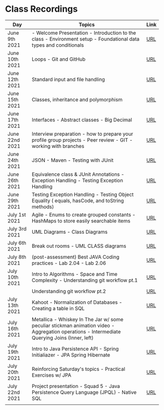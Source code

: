 # Class Recordings



| Day            | Topics                                                       | Link                                                         |
| -------------- | ------------------------------------------------------------ | ------------------------------------------------------------ |
| June 9th 2021  | - Welcome Presentation - Introduction to the class -  Environment setup - Foundational data types and conditionals | [URL](https://ironhack.zoom.us/rec/play/ZGSnM1jUSmTF6CKCqcDAuB_xTwlJfammtzfauCrygFbWCz1r1Gh8nDq39rDZEDyAljKE5PGxCw4QtJzU.9IkOxcPMVr8Bf8pr?autoplay=true&startTime=1623256885000) |
| June 10th 2021 | Loops - Git and GitHub                                       | [URL](https://ironhack.zoom.us/rec/play/sLHBlKlSB42SPTf54mUfZruaPkOYa8SR012SSsALVdvH0Y3-3ZR-FtdTqwVASyL8-1XeStJ616mydVh-.QLS4FOKljIG8nC2x?autoplay=true&startTime=1623429942000) |
| June 12th 2021 | Standard input and file handling                             | [URL](https://ironhack.zoom.us/rec/play/IGwcy8W3Yxj_fR0lwxy_FLknwh2wkCsjEp7scijzjXusKhEwNeVEOnkI4_usrXvLQnqTl8HGBBro3SRZ.D5C5Jmn4jRpwjFrA?autoplay=true&startTime=1623483598000) |
| June 15th 2021 | Classes, inheritance and polymorphism                        | [URL](https://ironhack.zoom.us/rec/play/ibZ66TZGZCTcpZiPfkv8DhT_9MMlllJIZaLZNXVGDur07JH7XqhI2H4M-DXw0omNeIWWGOKli7AoShE.FJ7fQDv6_WVAgCFW?autoplay=true&startTime=1623774891000) |
| June 17th 2021 | Interfaces - Abstract classes - Big Decimal                  | [URL](https://ironhack.zoom.us/rec/play/8ZgR4P5BEwjAkKDs_HrdgLQIXSa5CLBPxihztPyT0sI3WLJZn62Wlki8NGtJUbLjnNWa3ClKvF7Xgiig.wfm2_2g1YkxYx1dq?autoplay=true&startTime=1623948708000) |
| June 22nd 2021 | Interview preparation - how to prepare your profile group projects - Peer review - GIT - working with branches | [URL](https://ironhack.zoom.us/rec/play/oZN_08cG86Wd0B4hfHVMMFqYIsRzdHgBHgku6qvFXlYLbUfetfxFVpMMWw4yYb4L7jyyfwjUjqWDZnSY.NUBrwlxLOZuzqVzZ?autoplay=true&startTime=1624380811000) |
| June 24th 2021 | JSON - Maven - Testing with JUnit                            | [URL](https://ironhack.zoom.us/rec/play/SE9_-zaCnV7cQz7Qqnyl6k9yWLj-8VrHzZg51H2qtaR_G30bnxzKJ_JaeEc_hzU12euAjjJkNWhm_6b5.Y7G3TSK2SUr6Mrth?autoplay=true&startTime=1624553279000) |
| June 26th 2021 | Equivalence class & JUnit Annotations - Exception Handling - Testing Exception Handling | [URL](https://ironhack.zoom.us/rec/play/5oHZ6IHrij0kvB_Af3SuDqs01ykvwl3GQ8BH1N82COhswknEnUkqUvqsK64i360OVuaFX0MXmzVxW3V9.MEhWMIQjStiJD1Sp?autoplay=true&startTime=1624690306000) |
| June 29th 2021 | Testing Exception Handling - Testing Object Equality ( equals, hasCode, and toString methods) | [URL](https://ironhack.zoom.us/rec/play/TvN6KFeQPFyeNpYaz4OMGHwB9__-PFveuEXrmGdS9RtZ2WOhLYPx7wUF3G2QNGEM4MvEUSPOXomBlLim.iYJ3COIVazQ5Il7g?autoplay=true&startTime=1624985611000) |
| July 1st 2021  | Agile - Enums to create grouped constants - HashMaps to store easily searchable items | [URL](https://ironhack.zoom.us/rec/play/KIibcLbWk_2R4gtisA6NtAZYTRV4-4CHEgs9SFP1wuRUgMnQaVtP0pkqHuS8TEjlBI7t1VMhUNka8lvF.JITAzV9UpQjW6FJ_?autoplay=true&startTime=1625158461000) |
| July 3rd 2021  | UML Diagrams - Class Diagrams                                | [URL](https://ironhack.zoom.us/rec/play/V-weI1QYhv_Dp3NGvESF94PEONdrVaRKxjGuKJGddbaTNs5pOYyuXo8UQOj9ICVIu6u8zHAEWDtLHLov.1TzY3a5Sd4xMdTz0?autoplay=true&startTime=1625295409000) |
| July 6th 2021  | Break out rooms - UML CLASS diagrams                         | [URL](https://ironhack.zoom.us/rec/play/ANcw28eHJpV0-x5DKA1yTcYIAEk2_EBh5KRbUMCR4Sjhf3KNS6RNqYa0vhIPKgWYw7A-l9G5lxYQ2FRR.O_7_FDgX0jR8rBVm?autoplay=true&startTime=1625589613000) |
| July 8th 2021  | (post-assessment) Best JAVA Coding practices - Lab 2.04 - Lab 2.06 | [URL](https://ironhack.zoom.us/rec/play/8oTsVD1VnD_YL83C6MRUaypDnB723DjktUlW9MQQMa-xT37GKwMUfX7CuHTEYy1D1GY8RbnsR5Upn1UX.2KjBu5YSfbL5No59?autoplay=true&startTime=1625763152000) |
| July 10th 2021 | Intro to Algorithms - Space and Time Complexity - Understanding git workflow pt.1 | [URL](https://ironhack.zoom.us/rec/play/_dVCpMudgG1zwdZh46PJBDd8ZSmcU5Lak2LgGQhRgSLGSkvikPafksgsPjniW1UIfbE_k1CJCysx7sOI.ryyYviw70VbvFB1q?autoplay=true&startTime=1625900063000) |
|                | Understanding git workflow pt.2                              | [URL](https://ironhack.zoom.us/rec/play/cXQbFu1CkTn45dU-DzjtP7QDu2hXcI61oI8A5c0DalZXkPl8wF8tg7KqQ6x7KBvqCD_QGPtGcJaC6L4E.8s_1Uqnzw9eMtKd9?autoplay=true&startTime=1625922496000) |
| July 13th 2021 | Kahoot - Normalization of Databases - Creating a table in SQL | [URL](https://ironhack.zoom.us/rec/play/YfG3nRs0UORhpSRw5pTCnCx9wqbkb_VZ4PKv3GzcCEZf-bjGZ8nHDVfClHHLaoYP8esf0Z-sh2K62mRi.H1EH1NdWwEbAuA8n?autoplay=true&startTime=1626195017000) |
| July 16th 2021 | Metallica - Whiskey In The Jar w/ some peculiar stickman animation video - Aggregation operations - Intermediate Querying Joins (Inner, left) | [URL](https://ironhack.zoom.us/rec/play/WCYjWD1Vcj6bDDlSh8VPkTPrNCFFV5WMF2PVzaBwYTLKcBCYq8DOetinbQldcsEn2_q-tKwmBu1ikZsO.IzBMx1dOGk_hduiT?autoplay=true&startTime=1626367956000) |
| July 19th 2021 | Intro to Java Persistence API  - Spring Initialiazer - JPA Spring Hibernate | [URL](https://ironhack.zoom.us/rec/play/jOjF5H6iN6e-FPx3LP2LB-416kmDa_EsmOyYGtr97js_NazGstCyCXQw4aVvBvf6EFz_eaR3GwznE7p7.Fu4mwo0QM1_STiB6?autoplay=true&startTime=1626505061000) |
| July 20th 2021 | Reinforcing Saturday's topics - Practical Exercises w/ JPA   | [URL](https://ironhack.zoom.us/rec/play/ktiK9k4t574JGwgXfQoXbseMvxZvGTlgQJe32GPAbm8zBpIx_6LKIkOBfke8aQLkESo53ex6gz6QWpl0.8qJp9r3Q0sZ3PjS1?autoplay=true&startTime=1626800183000) |
| July 22nd 2021 | Project presentation - Squad 5 - Java Persistence Query Language (JPQL) - Native SQL | [URL](https://ironhack.zoom.us/rec/play/BXE4cfxs0oT-xgJbbt2a08rgxJx7nRdTiTa9ko6nXTIjUHL9uuGkEjqOMr5QFE4CyDlXN1G4fX8XOwC5.mCe0qs8roQdf_uBC?autoplay=true&startTime=1626972937000) |
|                |                                                              |                                                              |


